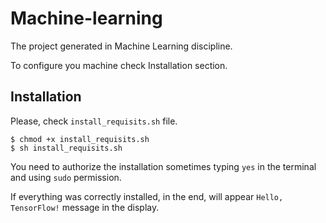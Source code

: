# Machine-learning

The project generated in Machine Learning discipline.

To configure you machine check Installation section.

## Installation

Please, check `install_requisits.sh` file.

    $ chmod +x install_requisits.sh
    $ sh install_requisits.sh

You need to authorize the installation sometimes typing `yes` in the terminal and using `sudo` permission.

If everything was correctly installed, in the end, will appear `Hello, TensorFlow!` message in the display.
